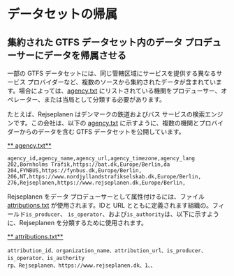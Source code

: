 # データセットの帰属

## 集約された GTFS データセット内のデータ プロデューサーにデータを帰属させる

一部の GTFS データセットには、同じ管轄区域にサービスを提供する異なるサービス プロバイダーなど、複数のソースから集約されたデータが含まれています。場合によっては、[agency.txt](../../reference/#agencytxt) にリストされている機関をプロデューサー、オペレーター、または当局として分類する必要があります。

たとえば、Rejseplanen はデンマークの鉄道およびバス サービスの検索エンジンです。この会社は、以下の [agency.txt](../../reference/#agencytxt) に示すように、複数の機関とプロバイダーからのデータを含む GTFS データセットを公開しています。 

[** agency.txt**](../../reference/#agencytxt)

```
agency_id,agency_name,agency_url,agency_timezone,agency_lang
202,Bornholms Trafik,https://bat.dk,Europe/Berlin,da
204,FYNBUS,https://fynbus.dk,Europe/Berlin, 
206,NT,https://www.nordjyllandstrafikselskab.dk,Europe/Berlin,
276,Rejseplanen,https://www.rejseplanen.dk,Europe/Berlin,
```

Rejseplanen をデータ プロデューサーとして属性付けるには、ファイル [attributions.txt](../../reference/#attributionstxt) が使用されます。IDと URL とともに定義されます組織の。フィールド`is_producer`、 `is_operator`、および`is_authority`は、以下に示すように、Rejseplanen を分類​​するために使用されます。

[** attributions.txt**](../../reference/#attributionstxt)

```
attribution_id、organization_name、attribution_url、is_producer、is_operator、is_authority
rp、Rejseplanen、https://www.rejseplanen.dk、1、、
```
